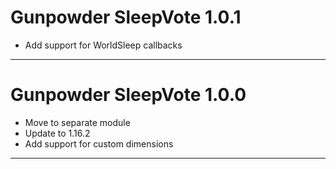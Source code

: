 # Gunpowder SleepVote 1.0.1

- Add support for WorldSleep callbacks


---
# Gunpowder SleepVote 1.0.0

- Move to separate module
- Update to 1.16.2
- Add support for custom dimensions

---